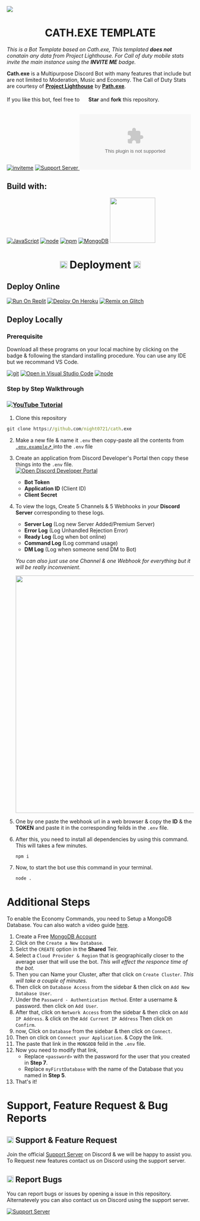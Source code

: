 <img src = "https://media.discordapp.net/attachments/842014909264953354/867806346593042483/Cath-temp-banner.png?width=1244&height=415">
<h1 align="center"> CATH.EXE TEMPLATE</h1>

*This is a Bot Template based on Cath.exe, This templated **does not** conatain any data from Project Lighthouse. For Call of duty mobile stats invite the main instance using the **INVITE ME** badge.* 

**Cath.exe** is a Multipurpose Discord Bot with many features that include but are not limited to Moderation, Music and Economy. The Call of Duty Stats are courtesy of [**Project Lighthouse**](https://discord.gg/ARNFCu9NxK) by [**Path.exe**](https://www.youtube.com/channel/UC0hvUWYhyx_DOEBzLWEJxsw).<br><br>
If you like this bot, feel free to <img src = "https://discord.com/assets/141d49436743034a59dec6bd5618675d.svg" width = "16"> **Star** and **fork** this repository.<br><br>

<!-- Main Badges  -->
[![inviteme](https://badgen.net/badge/Invite%20Me/Online/5865F2?icon=discord&color=5865F2&style=for-the-badge&scale=1.4)](https://discord.com/oauth2/authorize?client_id=800966959268364288&permissions=4231314550&scope=bot%20applications.commands) 
[![Support Server](https://img.shields.io/discord/718762019586572341?label=Support%20Server&logo=Discord&colorB=5865F2&style=for-the-badge&logoColor=white) ](https://discord.gg/SR7TeNJG67)
![Repo Stars](https://img.shields.io/github/stars/night0721/cath.exe?logo=github&color=5865F2&style=for-the-badge)

<!-- Build with badges -->
## Build with:
[![JavaScript](https://img.shields.io/badge/JavaScript-F7DF1E?style=for-the-badge&logo=javascript&logoColor=black)](https://developer.mozilla.org/en-US/docs/Web/JavaScript)
[![node](https://img.shields.io/badge/Node.js-43853D?style=for-the-badge&logo=node.js&logoColor=white)](https://nodejs.org/en/)
[![npm](https://img.shields.io/badge/npm-CB3837?style=for-the-badge&logo=npm&logoColor=white)](https://www.npmjs.com/)
[![MongoDB](https://img.shields.io/badge/MongoDB-4EA94B?style=for-the-badge&logo=mongodb&logoColor=white)](https://mongodb.com/)
<img src ="https://forthebadge.com/images/badges/built-with-love.svg" width = "122"><br>

<h1 align="center"> <img src = "https://discord.com/assets/a6d05968d7706183143518d96c9f066e.svg" width = "20"> Deployment <img src = "https://discord.com/assets/a6d05968d7706183143518d96c9f066e.svg" width = "20"> </h1>

## Deploy Online
[![Run On Replit](https://img.shields.io/static/v1?label=Run%20On&message=Repl.it&color=5865F2&logo=replit&logoColor=white&style=for-the-badge&scale=1.4)](https://repl.it/github/night0721/cath.exe)
[![Deploy On Heroku](https://img.shields.io/static/v1?label=Deploy%20On&message=Heroku&color=5865F2&logo=heroku&logoColor=white&style=for-the-badge&scale=1.4)](https://heroku.com/deploy?template=https://github.com/night0721/cath.exe)
[![Remix on Glitch](https://img.shields.io/static/v1?label=Remix%20On&message=Glitch&color=5865F2&logo=glitch&logoColor=white&style=for-the-badge&scale=1.4)](https://glitch.com/edit/#!/import/github/night0721/cath.exe)

## Deploy Locally

### Prerequisite 
Download all these programs on your local machine by clicking on the badge & following the standard installing procedure. You can use any IDE but we recommand VS Code. 

[![git](https://badgen.net/badge/icon/git?icon=git&label&color=5865F2&style=for-the-badge&scale=1.4)](https://git-scm.com/downloads) 
[![Open in Visual Studio Code](https://img.shields.io/badge/Visual_Studio_Code-5865F2?style=for-the-badge&logo=visual%20studio%20code&logoColor=white)](https://code.visualstudio.com/Download) 
[![node](https://img.shields.io/badge/Node.js-43853D?style=for-the-badge&logo=node.js&logoColor=white)](https://nodejs.org/en/download/)
<!-- [![MongoDB](https://img.shields.io/badge/MongoDB-4EA94B?style=for-the-badge&logo=mongodb&logoColor=white)](https://www.mongodb.com/cloud/atlas/lp/try2) -->

### Step by Step Walkthrough

### [![YouTube Tutorial](https://img.shields.io/badge/YouTube-FF0000?style=for-the-badge&logo=youtube&logoColor=white)](https://youtu.be/_D5xG7XoF88)
1. Clone this repository

```cmd
git clone https://github.com/night0721/cath.exe
```

2. Make a new file & name it ``.env`` then copy-paste all the contents from [`.env.example`<span>&#10138;</span>
](https://github.com/night0721/cath.exe/blob/main/.env.example) into the `.env` file <br>

3. Create an application from Discord Developer's Portal then copy these things into the `.env` file.<br>
[![Open Discord Developer Portal](https://badgen.net/badge/icon/discord?icon=discord&label=Developer%20Portal&color=5865F2&style=for-the-badge)](https://discord.com/developers/applications)
    - **Bot Token**<br>
    - **Application ID** (Client ID)<br>
    - **Client Secret**<br>
    
4. To view the logs, Create 5 Channels & 5 Webhooks in *your* **Discord Server** corresponding to these logs.
    - **Server Log** (Log new Server Added/Premium Server)<br>
    - **Error Log** (Log Unhandled Rejection Error)<br>
    - **Ready Log** (Log when bot online)<br>
    - **Command Log** (Log command usage)<br>
    - **DM Log** (Log when someone send DM to Bot)<br>

    *You can also just use one Channel & one Webhook for everything but it will be really inconvenient.*

    <img src = "https://media.discordapp.net/attachments/540218400413188116/867797464169709661/unknown.png" width="640"> <br>

5. One by one paste the webhook url in a web browser & copy the **ID** & the **TOKEN** and paste it in the corresponding feilds in the `.env` file. <br>

6. After this, you need to install all dependencies by using this command. This will takes a few minutes.

    ```cmd
    npm i
    ```

7. Now, to start the bot use this command in your terminal.
    ```cmd
    node .
    ```

# Additional Steps
To enable the Economy Commands, you need to Setup a MongoDB Database. You can also watch a video guide [here](https://youtu.be/dQw4w9WgXcQ).

1. Create a Free [MongoDB Account](https://www.mongodb.com/cloud/atlas/register)
2. Click on the `Create a New Database`.
3. Selct the `CREATE` option in the **Shared** Teir.
4. Select a `Cloud Provider & Region` that is geographically closer to the average user that will use the bot. *This will effect the responce time of the bot.*
5. Then you can Name your Cluster, after that click on `Create Cluster`. *This will take a couple of minutes.*
6. Then click on `Database Access` from the sidebar & then click on `Add New Database User`.
7. Under the `Password - Authentication Method`. Enter a username & password. then click on `Add User`.
8. After that, click on `Network Access` from the sidebar & then click on `Add IP Address`. & click on the `Add Current IP Address` Then click on `Confirm`.
9. now, Click on `Database` from the sidebar & then click on `Connect`.
10. Then on click on `Connect your Application`. & Copy the link.
11. The paste that link in the `MONGODB` feild in the `.env` file.
12. Now you need to modify that link, 
    - Replace `<password>` with the password for the user that you created in **Step 7**.
    - Replace `myFirstDatabase` with the name of the Database that you named in **Step 5**.
13. That's it!

# Support, Feature Request & Bug Reports

## <img src = "https://cdn.discordapp.com/emojis/867093614403256350.png?v=1" width = 18> Support & Feature Request 
Join the official [Support Server](https://discord.gg/SbQHChmGcp) on Discord & we will be happy to assist you. <br>
To Request new features contact us on Discord using the support server. 

## <img src = "https://cdn.discordapp.com/emojis/867093601962950666.png?v=1" width = "18"> Report Bugs
You can report bugs or issues by opening a issue in this repository. Alternatevely you can also contact us on Discord using the support server. 

[![Support Server](https://img.shields.io/discord/718762019586572341?label=Support%20Server&logo=Discord&colorB=5865F2&style=for-the-badge&logoColor=white) ](https://discord.gg/SR7TeNJG67)
